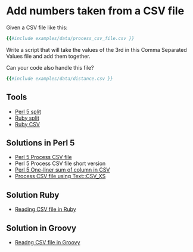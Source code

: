 # Add numbers taken from a CSV file


Given a CSV file like this:

```ruby
{{#include examples/data/process_csv_file.csv }}
```

Write a script that will take the values of the 3rd in this Comma Separated Values file
and add them together.


Can your code also handle this file?

```ruby
{{#include examples/data/distance.csv }}
```

## Tools

* [Perl 5 split](https://perlmaven.com/perl-split)
  <!-- <li>[Perl 5 CSV](https://perlmaven.com/csv)</li> -->
* [Ruby split](/ruby-split)
* [Ruby CSV](http://ruby-doc.org/stdlib-2.0.0/libdoc/csv/rdoc/CSV.html)


## Solutions in Perl 5
* [Perl 5 Process CSV file](https://perlmaven.com/beginner-perl-maven-process-csv-file)
* <a herf="https://perlmaven.com/beginner-perl-maven-process-csv-file-short-version">Perl 5 Process CSV file short version</a>
* [Perl 5 One-liner sum of column in CSV](https://perlmaven.com/beginner-perl-maven-oneliner-sum-of-csv)
* [Process CSV file using Text::CSV_XS](https://perlmaven.com/beginner-perl-maven-text-csv-xs)

## Solution Ruby
* [Reading CSV file in Ruby](/reading-csv-file-in-ruby)


## Solution in Groovy
* [Readng CSV file in Groovy](/groovy-read-csv-file)
